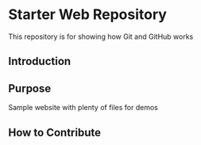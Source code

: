 # Starter Web Repository
This repository is for showing how Git and GitHub works

## Introduction

## Purpose
Sample website with plenty of files for demos

## How to Contribute